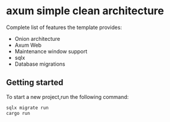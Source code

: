 # axum simple clean architecture

Complete list of features the template provides:

* Onion architecture
* Axum Web
* Maintenance window support
* sqlx
* Database migrations

## Getting started
To start a new project,run the following command:
```bash
sqlx migrate run
cargo run
```